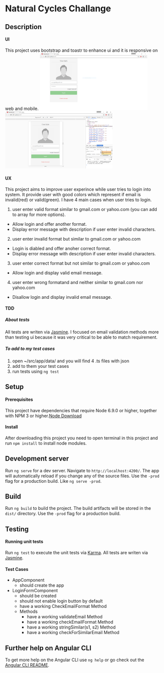 # Natural Cycles Challange 

## Description
#### UI
This project uses bootstrap and toastr to enhance ui and it is responsive on web and mobile.
<img src="https://github.com/AhmedJavaboy/Login-Challenge/blob/master/template/image1.PNG" width="350" />
<img src="https://github.com/AhmedJavaboy/Login-Challenge/blob/master/template/image2.PNG" width="350" />

#### UX

This project aims to improve user experince while user tries to login into system.
It provide user with good colors which represent if email is invalid(red) or valid(green).
I have 4 main cases when user tries to login.
1. user enter valid format similar to gmail.com or yahoo.com (you can add to array for more options).
  * Allow login and offer another format.
  * Display error message with description if user enter invalid characters.
2. user enter invalid format but similar to gmail.com or yahoo.com
  * Login is diabled and offer anoher correct format.
  * Display error message with description if user enter invalid characters.
3. user enter correct format but not similar to gmail.com or yahoo.com
  * Allow login and display valid email message.
4. user enter wrong formatand and neither similar to gmail.com nor yahoo.com
  * Disallow login and display invalid email message. 

#### TDD

##### About tests

All tests are writen via [Jasmine](https://github.com/jasmine/jasmine). I focused on email validation methods more than testing ui because it was very critical to be able to match requirement.

##### To add to my test cases 
1. open ~/src/app/data/ and you will find 4 .ts files with json
2. add to them your test cases
3. run tests using `ng test`

## Setup
#### Prerequisites

This project have dependencies that require Node 6.9.0 or higher, together with NPM 3 or higher.[Node Download](https://nodejs.org/en/download/)

#### Install

After downloading this project you need to open terminal in this project and run `npm install` to install node modules.
  
## Development server

Run `ng serve` for a dev server. Navigate to `http://localhost:4200/`. The app will automatically reload if you change any of the source files. Use the `-prod` flag for a production build. Like `ng serve -prod`.

## Build

Run `ng build` to build the project. The build artifacts will be stored in the `dist/` directory. Use the `-prod` flag for a production build.

## Testing

#### Running unit tests

Run `ng test` to execute the unit tests via [Karma](https://karma-runner.github.io).
All tests are writen via [Jasmine](https://github.com/jasmine/jasmine).

#### Test Cases

* AppComponent
  * should create the app
* LoginFormComponent
  * should be created
  * should not enable login button by default
  * have a working CheckEmailFormat Method
  * Methods
    * have a working validateEmail Method
    * have a working checkEmailFormat Method
    * have a working stringSimilar(s1, s2) Method
    * have a working checkForSimilarEmail Method

## Further help on Angular CLI

To get more help on the Angular CLI use `ng help` or go check out the [Angular CLI README](https://github.com/angular/angular-cli/blob/master/README.md).

